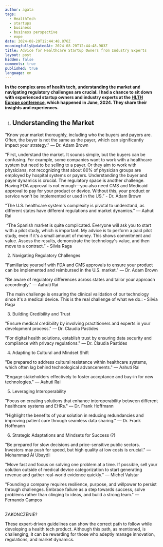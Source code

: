 ```yaml
---
author: agata
tags:
  - HealthTech
  - startups
  - business
  - business perspective
  - expe
date: 2024-08-20T12:44:48.876Z
meaningfullyUpdatedAt: 2024-08-20T12:44:48.903Z
title: Advice for Healthcare Startup Owners from Industry Experts
layout: post
hidden: false
comments: true
published: true
language: en
---
```

**In the complex area of health tech, understanding the market and navigating regulatory challenges are crucial. I had a chance to sit down with experienced startup owners and industry experts at the [HLTH Europe conference](https://europe.hlth.com/), which happened in June, 2024. They share their insights and experiences.**

1. ## Understanding the Market

"Know your market thoroughly, including who the buyers and payers are. Often, the buyer is not the same as the payer, which can significantly impact your strategy." — Dr. Adam Brown



“First, understand the market. It sounds simple, but the buyers can be confusing. For example, some companies want to work with a healthcare system but need to be selling to a payer. Or they aim to work with physicians, not recognizing that about 80% of physician groups are employed by hospital systems or payers. Understanding the buyer and payer dynamics is crucial. The regulatory space is another challenge. Having FDA approval is not enough—you also need CMS and Medicaid approval to pay for your product or device. Without this, your product or service won't be implemented or used in the US.” - Dr. Adam Brown



"The U.S. healthcare system's complexity is pivotal to understand, as different states have different regulations and market dynamics." — Aahuti Rai



 “The Spanish market is quite complicated. Everyone will ask you to start with a pilot study, which is important. My advice is to perform a paid pilot study, even if it's a small amount of money. This shows commitment and value. Assess the results, demonstrate the technology's value, and then move to a contract.” - Silvia Raga

2. Navigating Regulatory Challenges

"Familiarize yourself with FDA and CMS approvals to ensure your product can be implemented and reimbursed in the U.S. market." — Dr. Adam Brown

"Be aware of regulatory differences across states and tailor your approach accordingly." — Aahuti Rai

 The main challenge is ensuring the clinical validation of our technology since it's a medical device. This is the real challenge of what we do.: - Silvia Raga

3. Building Credibility and Trust

"Ensure medical credibility by involving practitioners and experts in your development process." — Dr. Claudia Pastides

"For digital health solutions, establish trust by ensuring data security and compliance with privacy regulations." — Dr. Claudia Pastides

4. Adapting to Cultural and Mindset Shift

"Be prepared to address cultural resistance within healthcare systems, which often lag behind technological advancements." — Aahuti Rai

"Engage stakeholders effectively to foster acceptance and buy-in for new technologies." — Aahuti Rai

5. Leveraging Interoperability

"Focus on creating solutions that enhance interoperability between different healthcare systems and EHRs." — Dr. Frank Hoffmann

"Highlight the benefits of your solution in reducing redundancies and improving patient care through seamless data sharing." — Dr. Frank Hoffmann

6. Strategic Adaptations and Mindsets for Success (?)



"Be prepared for slow decisions and price-sensitive public sectors. Investors may push for speed, but high quality at low costs is crucial." — Mohammad Al Ubaydli



"Move fast and focus on solving one problem at a time. If possible, sell your solution outside of medical device categorization to start generating revenue and gather real-world evidence quickly." — Michel Valstar



"Founding a company requires resilience, purpose, and willpower to persist through challenges. Embrace failure as a step towards success, solve problems rather than clinging to ideas, and build a strong team." — Fernando Campos



\
ZAKONCZENIE?

These expert-driven guidelines can show the correct path to follow while developing a health tech product. Although this path, as mentioned, is challenging, it can be rewarding for those who adeptly manage innovation, regulations, and market dynamics.